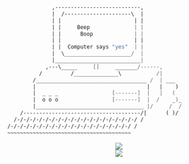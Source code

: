 ```nasm
              ,---------------------------,
              |  /---------------------\  |
              | |                       | |
              | |     Beep              | |
              | |      Boop             | |
              | |                       | |
              | |  Computer says "yes"  | |
              |  \_____________________/  |
              |___________________________|
            ,---\_____     []     _______/------,
          /         /______________\           /|
        /___________________________________ /  | ___
        |                                   |   |    )
        |  _ _ _                 [-------]  |   |   (
        |  o o o                 [-------]  |  /    _)_
        |__________________________________ |/     /  /
    /-------------------------------------/|      ( )/
  /-/-/-/-/-/-/-/-/-/-/-/-/-/-/-/-/-/-/-/ /
/-/-/-/-/-/-/-/-/-/-/-/-/-/-/-/-/-/-/-/ /
~~~~~~~~~~~~~~~~~~~~~~~~~~~~~~~~~~~~~~~
```

<div align="center">
  <img src="https://github-readme-stats.vercel.app/api?username=0xfff0800&include_all_commits=true&theme=synthwave&show_icons=true&count_private=true">
  <br />
  <img src="https://github-readme-stats.vercel.app/api/top-langs/?username=0xfff0800&langs_count=10&hide=html,css,makefile,batchfile&theme=synthwave">
</div>
